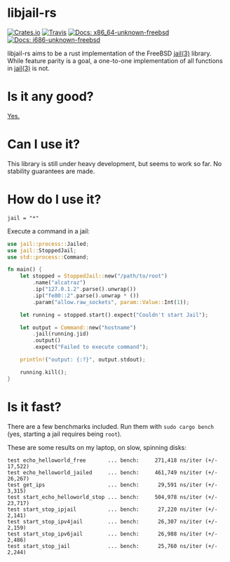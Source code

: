 # libjail-rs

[![Crates.io](https://img.shields.io/crates/v/jail.svg)](https://crates.io/crates/jail)
[![Travis](https://img.shields.io/travis/fubarnetes/libjail-rs.svg)](https://travis-ci.org/fubarnetes/libjail-rs)
[![Docs: x86_64-unknown-freebsd](https://img.shields.io/badge/docs-x86__64--unknown--freebsd-blue.svg)](https://fubarnetes.github.io/libjail-rs/x86_64-unknown-freebsd/jail/index.html)
[![Docs: i686-unknown-freebsd](https://img.shields.io/badge/docs-i686--unknown--freebsd-blue.svg)](https://fubarnetes.github.io/libjail-rs/i686-unknown-freebsd/jail/index.html)

libjail-rs aims to be a rust implementation of the FreeBSD [jail(3)](https://www.freebsd.org/cgi/man.cgi?query=jail&sektion=3&manpath=FreeBSD+11.1-stable) library. While feature parity is a goal, a one-to-one implementation of all functions in [jail(3)](https://www.freebsd.org/cgi/man.cgi?query=jail&sektion=3&manpath=FreeBSD+11.1-stable) is not.

# Is it any good?
[Yes.](https://news.ycombinator.com/item?id=3067434)

# Can I use it?

This library is still under heavy development, but seems to work so far.
No stability guarantees are made.

# How do I use it?

```
jail = "*"
```

Execute a command in a jail:
```rust
use jail::process::Jailed;
use jail::StoppedJail;
use std::process::Command;

fn main() {
    let stopped = StoppedJail::new("/path/to/root")
        .name("alcatraz")
        .ip("127.0.1.2".parse().unwrap())
        .ip("fe80::2".parse().unwrap * ())
        .param("allow.raw_sockets", param::Value::Int(1));

    let running = stopped.start().expect("Couldn't start Jail");

    let output = Command::new("hostname")
        .jail(running.jid)
        .output()
        .expect("Failed to execute command");

    println!("output: {:?}", output.stdout);

    running.kill();
}
```

# Is it fast?

There are a few benchmarks included. Run them with `sudo cargo bench` (yes,
starting a jail requires being `root`).

These are some results on my laptop, on slow, spinning disks:

```
test echo_helloworld_free       ... bench:     271,418 ns/iter (+/- 17,522)
test echo_helloworld_jailed     ... bench:     461,749 ns/iter (+/- 26,267)
test get_ips                    ... bench:      29,591 ns/iter (+/- 3,315)
test start_echo_helloworld_stop ... bench:     504,978 ns/iter (+/- 23,717)
test start_stop_ipjail          ... bench:      27,220 ns/iter (+/- 2,141)
test start_stop_ipv4jail        ... bench:      26,307 ns/iter (+/- 2,159)
test start_stop_ipv6jail        ... bench:      26,988 ns/iter (+/- 2,486)
test start_stop_jail            ... bench:      25,760 ns/iter (+/- 2,244)
```
